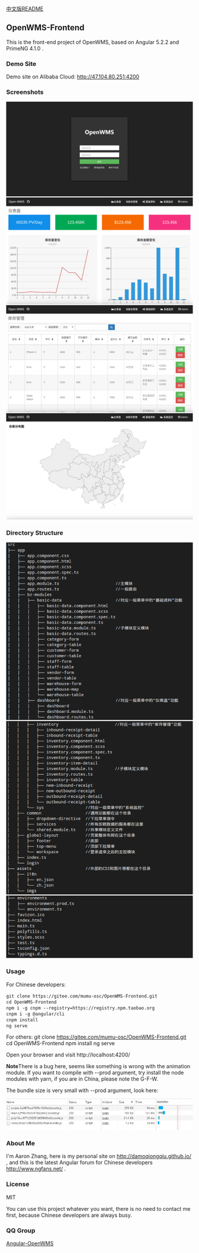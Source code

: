 <a href="./README-cn.md" target="_self">中文版README</a>

## OpenWMS-Frontend

This is the front-end project of OpenWMS, based on Angular 5.2.2 and PrimeNG 4.1.0 .

### Demo Site

Demo site on Alibaba Cloud: http://47.104.80.251:4200

### Screenshots

<img src="./src/assets/imgs/login.png">

<img src="./src/assets/imgs/dashboard.png">

<img src="./src/assets/imgs/inventory.png">

<img src="./src/assets/imgs/map.png">

### Directory Structure

<img src="./src/assets/imgs/dir1.png">

<img src="./src/assets/imgs/dir2.png">

<img src="./src/assets/imgs/dir3.png">

### Usage

For Chinese developers:

    git clone https://gitee.com/mumu-osc/OpenWMS-Frontend.git
    cd OpenWMS-Frontend
    npm i -g cnpm --registry=https://registry.npm.taobao.org
    cnpm i -g @angular/cli
    cnpm install
    ng serve

For others:
    git clone https://gitee.com/mumu-osc/OpenWMS-Frontend.git
    cd OpenWMS-Frontend
    npm install
    ng serve

Open your browser and visit http://localhost:4200/

**Note**There is a bug here, seems like something is wrong with the animation module. If you want to compile with --prod argument, try install the node modules with yarn, if you are in China, please note the G-F-W.

The bundle size is very small with --prod argument, look here:

<img src="./src/assets/imgs/network.png">

### About Me

I'm Aaron Zhang, here is my personal site on http://damoqiongqiu.github.io/ , and this is the latest Angular forum for Chinese developers http://www.ngfans.net/ .

### License

 MIT

You can use this project whatever you want, there is no need to contact me first, because Chinese developers are always busy.

### QQ Group

<a target="_blank" href="//shang.qq.com/wpa/qunwpa?idkey=e13f3165eba410049bc7fd145507ddaf15b5d543398cef62471f3922e1611cd1" class="list-group-item"><i class="fa fa-qq" aria-hidden="true"></i> Angular-OpenWMS</a>
